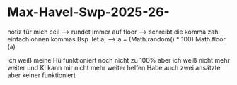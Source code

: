 # Max-Havel-Swp-2025-26-   


notiz für mich ceil --> rundet immer auf
                floor --> schreibt die komma zahl einfach ohnen kommas
Bsp.
let a;
--> a = (Math.random() * 100)
Math.floor (a)

ich weiß meine Hü funktioniert noch nicht zu 100% aber ich weiß nicht mehr weiter und KI kann mir nicht mehr weiter helfen
Habe auch zwei ansätzte aber keiner funktioniert